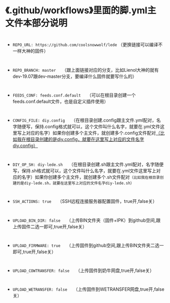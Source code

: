 # 《.github/workflows》里面的脚.yml主文件本部分说明
#
- `REPO_URL: https://github.com/coolsnowwolf/lede` （更换链接可以编译不一样大神的固件）
#
- `REPO_BRANCH: master`&nbsp;&nbsp;&nbsp;&nbsp;&nbsp;（跟上面链接对应的分支，比如Lienol大神的就有dev-19.07跟dev-master分支，要编译什么固件就要写什么的）
#
- `FEEDS_CONF: feeds.conf.default`&nbsp;&nbsp;&nbsp;&nbsp;&nbsp;（可以在根目录创建一个feeds.conf.default文件，也是自定义插件使用）
#
- `CONFIG_FILE: diy.config`&nbsp;&nbsp;&nbsp;&nbsp;&nbsp;（在根目录创建.config跟主文件.yml配对，名字随便写，保持.config格式就可以，这个文件叫什么名字，就要在.yml文件这里写上对应的名字）如果你创建多个主文件，就创建多个.config文件配对[（比如我在根目录创建的是diy.config，就要在这里写上对应的文件名字diy.config）](#主文件.md)
#
- `DIY_OP_SH: diy-lede.sh`&nbsp;&nbsp;&nbsp;&nbsp;&nbsp;（在根目录创建.sh跟主文件.yml配对，名字随便写，保持.sh格式就可以，这个文件叫什么名字，就要在.yml文件这里写上对应的名字）如果你创建多个主文件，就创建多个.sh文件配对`（比如我在根目录创建的是diy-lede.sh，就要在这里写上对应的文件名字diy-lede.sh）`
#
- `SSH_ACTIONS: true`&nbsp;&nbsp;&nbsp;&nbsp;&nbsp;（SSH远程连接服务器配置固件，true开,false关）
#
- `UPLOAD_BIN_DIR: false`&nbsp;&nbsp;&nbsp;&nbsp;&nbsp;（上传BIN文件夹（固件+IPK）到github空间,跟上传固件二选一即可,true开,false关）
#
- `UPLOAD_FIRMWARE: true`&nbsp;&nbsp;&nbsp;&nbsp;&nbsp;（上传固件到github空间,跟上传BIN文件夹二选一即可,true开,false关）
#
- `UPLOAD_COWTRANSFER: false`&nbsp;&nbsp;&nbsp;&nbsp;&nbsp;（上传固件到奶牛网盘,true开,false关）
#
- `UPLOAD_WETRANSFER: false`&nbsp;&nbsp;&nbsp;&nbsp;&nbsp;（上传固件到WETRANSFER网盘,true开,false关）
